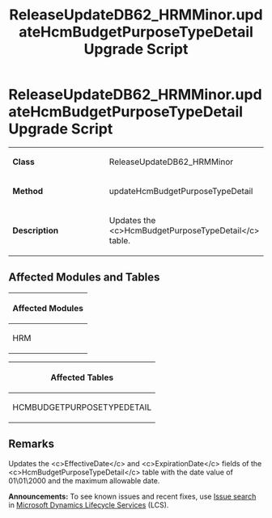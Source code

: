 ﻿---
title: ReleaseUpdateDB62_HRMMinor.updateHcmBudgetPurposeTypeDetail Upgrade Script
TOCTitle: ReleaseUpdateDB62_HRMMinor.updateHcmBudgetPurposeTypeDetail Upgrade Script
ms:assetid: e71414d3-432d-dee4-41ec-ad30e8c348fc
ms:mtpsurl: https://msdn.microsoft.com/en-us/library/Dn702828(v=AX.60)
ms:contentKeyID: 65236283
ms.date: 05/18/2015
mtps_version: v=AX.60
---

# ReleaseUpdateDB62\_HRMMinor.updateHcmBudgetPurposeTypeDetail Upgrade Script 


<table>
<colgroup>
<col style="width: 50%" />
<col style="width: 50%" />
</colgroup>
<tbody>
<tr class="odd">
<td><p><strong>Class</strong></p></td>
<td><p>ReleaseUpdateDB62_HRMMinor</p></td>
</tr>
<tr class="even">
<td><p><strong>Method</strong></p></td>
<td><p>updateHcmBudgetPurposeTypeDetail</p></td>
</tr>
<tr class="odd">
<td><p><strong>Description</strong></p></td>
<td><p>Updates the &lt;c&gt;HcmBudgetPurposeTypeDetail&lt;/c&gt; table.</p></td>
</tr>
</tbody>
</table>


## Affected Modules and Tables

<table>
<colgroup>
<col style="width: 100%" />
</colgroup>
<thead>
<tr class="header">
<th><p>Affected Modules</p></th>
</tr>
</thead>
<tbody>
<tr class="odd">
<td><p>HRM</p></td>
</tr>
</tbody>
</table>


<table>
<colgroup>
<col style="width: 100%" />
</colgroup>
<thead>
<tr class="header">
<th><p>Affected Tables</p></th>
</tr>
</thead>
<tbody>
<tr class="odd">
<td><p>HCMBUDGETPURPOSETYPEDETAIL</p></td>
</tr>
</tbody>
</table>


## Remarks

Updates the \<c\>EffectiveDate\</c\> and \<c\>ExpirationDate\</c\> fields of the \<c\>HcmBudgetPurposeTypeDetail\</c\> table with the date value of 01\\01\\2000 and the maximum allowable date.

  
**Announcements:** To see known issues and recent fixes, use [Issue search](http://go.microsoft.com/fwlink/?linkid=389258) in [Microsoft Dynamics Lifecycle Services](http://go.microsoft.com/fwlink/?linkid=306505) (LCS).

